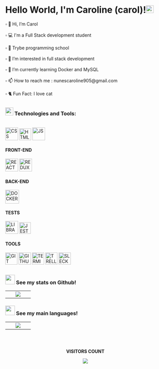 <h1>Hello World, I'm Caroline (carol)!<img src="https://github.com/TheDudeThatCode/TheDudeThatCode/blob/master/Assets/Earth.gif" width="24px"></h1>

<p>
▫️ 👋 Hi, I’m  Carol<br><br>
▫️ 💻 I'm a Full Stack development student<br><br>
▫️ 🏫️ Trybe programming school<br><br>
▫️ 👀 I’m interested in  full stack development<br><br>
▫️ 🌱 I’m currently learning Docker and MySQL<br><br>
▫️ 📫 How to reach me : nunescaroline905@gmail.com<br><br>
▫️ 🐈 Fun Fact: I love cat<br>
</p>

##

<h3>
  <img width="25px" src="https://icons8.com.br/icon/TwH5a9BejkN9/servi%C3%A7os" /> Technologies and Tools:
</h3>

<br>

<div>
<img width="40px" height="40" src="https://img.icons8.com/ios-filled/512/css-filetype.png" alt="CSS">
<img width="37px" height="37" src="https://img.icons8.com/ios-filled/512/html-filetype.png" alt="HTML">
<img width="40px" height="40" src="https://img.icons8.com/ios-filled/512/javascript.png" alt="JS">
</div>

<div>
<h4>FRONT-END</h4>
<img width="40px" height="40" src="https://img.icons8.com/ios-filled/512/react-native.png" alt="REACT">
<img width="40px" height="40" src="https://img.icons8.com/ios/512/redux.png" alt="REDUX">
</div>

<div>
<h4>BACK-END</h4>
<img width="43px" height="43" src="https://img.icons8.com/ios-filled/512/docker.png" alt="DOCKER">
</div>

<div>
<h4>TESTS</h4>
<img width="40px" height="40" src="https://cdn-icons-png.flaticon.com/512/1841/1841310.png" alt="LIBRARY">
<img width="36px" height="36" src="https://img.icons8.com/external-tal-revivo-bold-tal-revivo/512/external-jest-can-collect-code-coverage-information-from-entire-projects-logo-bold-tal-revivo.png" alt="JEST">
</div>

<div>
<h4>TOOLS</h4>
<img width="38px" height="38" src="https://img.icons8.com/ios-filled/512/git.png" alt="GIT">
<img width="38px" height="38" src="https://img.icons8.com/ios-filled/512/github.png" alt="GITHUB">
<img width="38px" height="38" src="https://img.icons8.com/ios-filled/512/console.png" alt="TERMINAL">
<img width="38px" height="38" src="https://img.icons8.com/ios-filled/512/trello.png" alt="TRELLO">
<img width="38px" height="38" src="https://img.icons8.com/ios-filled/512/slack-new.png" alt="SLECK">
</div>

##

#### <h3><img src="https://cdn-icons-png.flaticon.com/512/4940/4940215.png" width="30"> See my stats on Github!</h3>

<table>
  <tr>
    <td width="40%" align="center" vertical-align="middle">
      <img src="https://github-readme-stats.vercel.app/api?username=carolhn&theme=midnight-purple&include_all_commits=true&count_private=true" />
    </td>
   </tr>
</table>
   
#### <h3><img src="https://cdn-icons-png.flaticon.com/512/4940/4940215.png" width="30"> See my main languages!</h3>

<table>
  <tr>
    <td width="40%" align="center" vertical-align="middle">
      <img src="https://github-readme-stats.vercel.app/api/top-langs/?username=carolhn&theme=midnight-purple&layout=compact" />
    </td>
   </tr>
</table>

##

<div align="center">
<br>
<p align="centre"><b>VISITORS COUNT</b></p>  
  <p align="center">
    <img align="center" src="https://komarev.com/ghpvc/?username=carolhn&color=blueviolet&style=for-the-badge" />
</p>
<br>
</div

